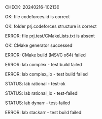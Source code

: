 CHECK: 20240216-102130
OK: file codeforces.id is correct
OK: folder prj.codeforces structure is correct
ERROR: file prj.test/CMakeLists.txt is absent
OK: CMake generator successed
ERROR: CMake build (MSVC x64) failed
ERROR: lab complex - test build failed
ERROR: lab complex_io - test build failed
STATUS: lab rational - test-ok
STATUS: lab rational_io - test-failed
STATUS: lab dynarr - test-failed
ERROR: lab stackarr - test build failed
